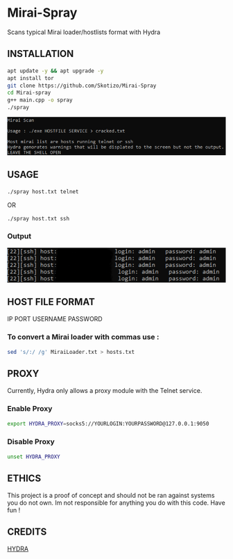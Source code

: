 # Mirai-Spray
Scans typical Mirai loader/hostlists format with Hydra

## INSTALLATION
```bash
apt update -y && apt upgrade -y
apt install tor
git clone https://github.com/Skotizo/Mirai-Spray
cd Mirai-spray
g++ main.cpp -o spray
./spray
```

![a](Screenshot_10.png)

## USAGE
```bash
./spray host.txt telnet

```
OR
```bash
./spray host.txt ssh

```
### Output 
![a](redact.png)
## HOST FILE FORMAT
IP PORT USERNAME PASSWORD
### To convert a Mirai loader with commas use : 
```bash
sed 's/:/ /g' MiraiLoader.txt > hosts.txt
```

## PROXY
Currently, Hydra only allows a proxy module with the Telnet service.
### Enable Proxy
```bash
export HYDRA_PROXY=socks5://YOURLOGIN:YOURPASSWORD@127.0.0.1:9050

```
### Disable Proxy
```bash
unset HYDRA_PROXY

```

## ETHICS
This project is a proof of concept and should not be ran against systems you do not own. Im not responsible for anything you do with this code. Have fun !

## CREDITS
[HYDRA](https://github.com/vanhauser-thc/thc-hydra)
